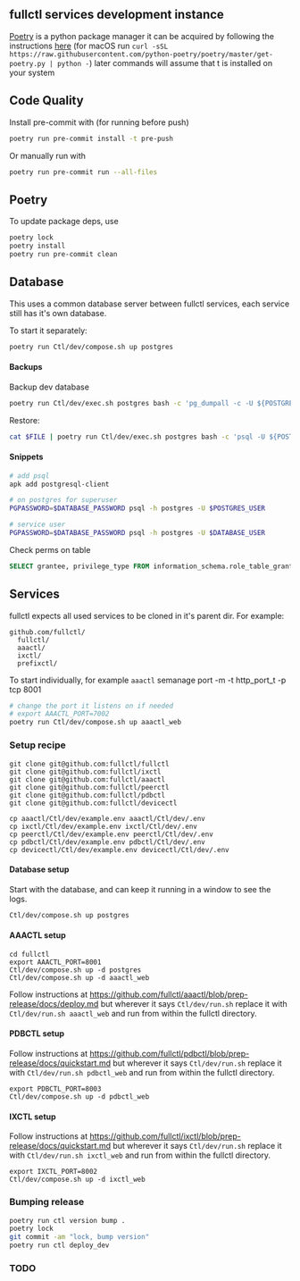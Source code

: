 
## fullctl services development instance
[Poetry](https://python-poetry.org/) is a python package manager it can be acquired by following the instructions [here](https://python-poetry.org/docs/)
(for macOS run `curl -sSL https://raw.githubusercontent.com/python-poetry/poetry/master/get-poetry.py | python -`) later commands will assume that t is installed on your system

## Code Quality

Install pre-commit with (for running before push)
```sh
poetry run pre-commit install -t pre-push
```

Or manually run with
```sh
poetry run pre-commit run --all-files
```

## Poetry

To update package deps, use

```sh
poetry lock
poetry install
poetry run pre-commit clean
```

## Database

This uses a common database server between fullctl services, each service still has it's own database.

To start it separately:

```sh
poetry run Ctl/dev/compose.sh up postgres
```

#### Backups

Backup dev database
```sh
poetry run Ctl/dev/exec.sh postgres bash -c 'pg_dumpall -c -U ${POSTGRES_USER}' | xz > fulldb-$(date +%Y%m%d"-"%H%M%S).sql.xz
```

Restore:
```sh
cat $FILE | poetry run Ctl/dev/exec.sh postgres bash -c 'psql -U ${POSTGRES_USER}'
```
#### Snippets

```sh
# add psql
apk add postgresql-client

# on postgres for superuser
PGPASSWORD=$DATABASE_PASSWORD psql -h postgres -U $POSTGRES_USER

# service user
PGPASSWORD=$DATABASE_PASSWORD psql -h postgres -U $DATABASE_USER
```

Check perms on table

```sql
SELECT grantee, privilege_type FROM information_schema.role_table_grants WHERE table_name='django_migrations';
```

## Services

fullctl expects all used services to be cloned in it's parent dir. For example:

```
github.com/fullctl/
  fullctl/
  aaactl/
  ixctl/
  prefixctl/
```

To start individually, for example `aaactl`
semanage port -m -t http_port_t -p tcp 8001



```sh
# change the port it listens on if needed
# export AAACTL_PORT=7002
poetry run Ctl/dev/compose.sh up aaactl_web
```
### Setup recipe


```
git clone git@github.com:fullctl/fullctl
git clone git@github.com:fullctl/ixctl
git clone git@github.com:fullctl/aaactl
git clone git@github.com:fullctl/peerctl
git clone git@github.com:fullctl/pdbctl
git clone git@github.com:fullctl/devicectl

cp aaactl/Ctl/dev/example.env aaactl/Ctl/dev/.env
cp ixctl/Ctl/dev/example.env ixctl/Ctl/dev/.env
cp peerctl/Ctl/dev/example.env peerctl/Ctl/dev/.env
cp pdbctl/Ctl/dev/example.env pdbctl/Ctl/dev/.env
cp devicectl/Ctl/dev/example.env devicectl/Ctl/dev/.env
```

#### Database setup

Start with the database, and can keep it running in a window to see the logs.

```sh
Ctl/dev/compose.sh up postgres
```

#### AAACTL setup

```
cd fullctl
export AAACTL_PORT=8001
Ctl/dev/compose.sh up -d postgres
Ctl/dev/compose.sh up -d aaactl_web
```

Follow instructions at https://github.com/fullctl/aaactl/blob/prep-release/docs/deploy.md but wherever it says `Ctl/dev/run.sh` replace it with `Ctl/dev/run.sh aaactl_web` and run from within the fullctl directory.

#### PDBCTL setup

Follow instructions at https://github.com/fullctl/pdbctl/blob/prep-release/docs/quickstart.md but wherever it says `Ctl/dev/run.sh` replace it with `Ctl/dev/run.sh pdbctl_web` and run from within the fullctl directory.

```
export PDBCTL_PORT=8003
Ctl/dev/compose.sh up -d pdbctl_web
```

#### IXCTL setup

Follow instructions at https://github.com/fullctl/ixctl/blob/prep-release/docs/quickstart.md but wherever it says `Ctl/dev/run.sh` replace it with `Ctl/dev/run.sh ixctl_web` and run from within the fullctl directory.

```
export IXCTL_PORT=8002
Ctl/dev/compose.sh up -d ixctl_web
```



### Bumping release

```sh
poetry run ctl version bump .
poetry lock
git commit -am "lock, bump version"
poetry run ctl deploy_dev
```

### TODO
